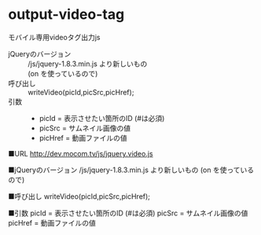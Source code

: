 output-video-tag
========

<p>モバイル専用videoタグ出力js</p>

<dl>
<dt>jQueryのバージョン</dt>
<dd>
/js/jquery-1.8.3.min.js より新しいもの<br>
(on を使っているので)
</dd>
<dt>呼び出し</dt>
<dd>
writeVideo(picId,picSrc,picHref);
</dd>
<dt>引数</dt>
<dd>
<ul>
<li>picId   = 表示させたい箇所のID (#は必須)</li>
<li>picSrc  = サムネイル画像の値</li>
<li>picHref = 動画ファイルの値</li>
</ul>
</dd>
</dl>






■URL
http://dev.mocom.tv/js/jquery.video.js

■jQueryのバージョン
/js/jquery-1.8.3.min.js より新しいもの
(on を使っているので)

■呼び出し
writeVideo(picId,picSrc,picHref);

■引数
picId   = 表示させたい箇所のID (#は必須)
picSrc  = サムネイル画像の値
picHref = 動画ファイルの値
